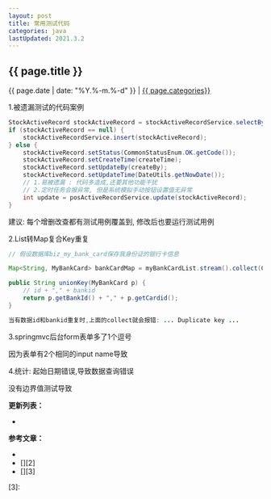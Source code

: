 ```yaml
---
layout: post
title: 常用测试代码
categories: java
lastUpdated: 2021.3.2
---
```


## {{ page.title }}

{{ page.date | date: "%Y.%-m.%-d" }} | <a href="/archive#{{ page.categories }}">{{ page.categories}}</a>

1.被遗漏测试的代码案例

```java
StockActiveRecord stockActiveRecord = stockActiveRecordService.selectById(stockActiveRecord.getId());
if (stockActiveRecord == null) {    
    stockActiveRecordService.insert(stockActiveRecord);
} else {
    stockActiveRecord.setStatus(CommonStatusEnum.OK.getCode());
    stockActiveRecord.setCreateTime(createTime);
    stockActiveRecord.setUpdateBy(createBy);
    stockActiveRecord.setUpdateTime(DateUtils.getNowDate());
    // 1.易被遗漏 : 代码多造成,还要其他功能干扰
    // 2.定时任务会报异常, 但是系统模拟手动按钮设置值无异常
    int update = posActiveRecordService.update(stockActiveRecord);
}
```

建议: 每个增删改查都有测试用例覆盖到, 修改后也要运行测试用例

2.List转Map复合Key重复

```java
// 假设数据库biz_my_bank_card保存我身份证的银行卡信息

Map<String, MyBankCard> bankCardMap = myBankCardList.stream().collect(Collectors.toMap(e->unionKey(e), t -> t));

public String unionKey(MyBankCard p) {
    // id + "," + bankid
    return p.getBankId() + "," + p.getCardid();
}

当有数据id和bankid重复时,上面的collect就会报错: ... Duplicate key ...
```

3.springmvc后台form表单多了1个逗号

因为表单有2个相同的input name导致

4.统计: 起始日期错误,导致数据查询错误

没有边界值测试导致



**更新列表：**

*



**参考文章：**

* [][1]
* [][2]
* [][3]

[1]: 
[2]: 
[3]: 
